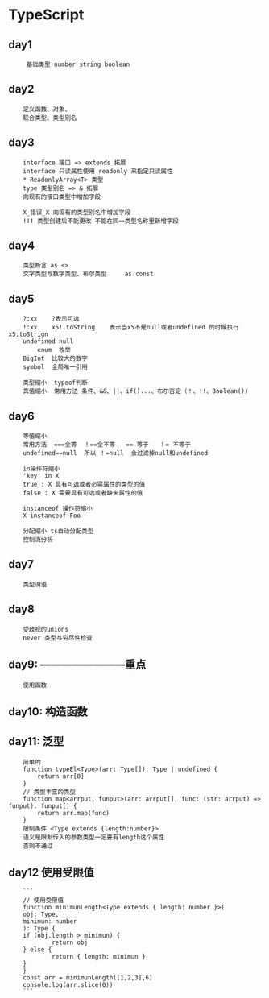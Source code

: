 <!--
 * @Author: kongs@njruiyue.cn
 * @Date: 2023-03-14 06:46:53
 * @LastEditors: kongs@njruiyue.cn
 * @LastEditTime: 2023-03-16 06:36:55
 * @FilePath: \TypeScript\catalogue.md
 * @Description: 
 * 
-->
# TypeScript

## day1

         基础类型 number string boolean

## day2

        定义函数、对象、
        联合类型、类型别名

## day3

        interface 接口 => extends 拓展
        interface 只读属性使用 readonly 来指定只读属性
        * ReadonlyArray<T> 类型
        type 类型别名 => & 拓展
        向现有的接口类型中增加字段

        X_错误_X 向现有的类型别名中增加字段
        !!! 类型创建后不能更改 不能在同一类型名称里新增字段

## day4

        类型断言 as <>
        文字类型与数字类型、布尔类型     as const

## day5

        ?:xx    ?表示可选
        !:xx    x5!.toString    表示当x5不是null或者undefined 的时候执行x5.toStrign
        undefined null
            enum  枚举
        BigInt  比较大的数字
        symbol  全局唯一引用

        类型缩小  typeof判断
        真值缩小  常用方法 条件、&&、||、if()...、布尔否定（！、!!、Boolean())

## day6

        等值缩小
        常用方法  ===全等  ！==全不等   == 等于   ！= 不等于
        undefined==null  所以 ！=null  会过滤掉null和undefined

        in操作符缩小
        'key' in X
        true : X 具有可选或者必需属性的类型的值
        false : X 需要具有可选或者缺失属性的值

        instanceof 操作符缩小
        X instanceof Foo 

        分配缩小 ts自动分配类型
        控制流分析

## day7

        类型谓语

## day8

        受歧视的unions
        never 类型与穷尽性检查

## day9: ————————重点

        使用函数

## day10: 构造函数

## day11: 泛型

        简单的
        function typeEl<Type>(arr: Type[]): Type | undefined {
            return arr[0]
        }
        // 类型丰富的类型
        function map<arrput, funput>(arr: arrput[], func: (str: arrput) => funput): funput[] {
            return arr.map(func)
        }
        限制条件 <Type extends {length:number}>
        语义是限制传入的参数类型一定要有length这个属性
        否则不通过

## day12 使用受限值

        ```
        // 使用受限值
        function minimunLength<Type extends { length: number }>(
        obj: Type,
        minimun: number
        ): Type {
        if (obj.length > minimun) {
                return obj
        } else {
                return { length: minimun }
        }
        }
        const arr = minimunLength([1,2,3],6)
        console.log(arr.slice(0))
        ```
